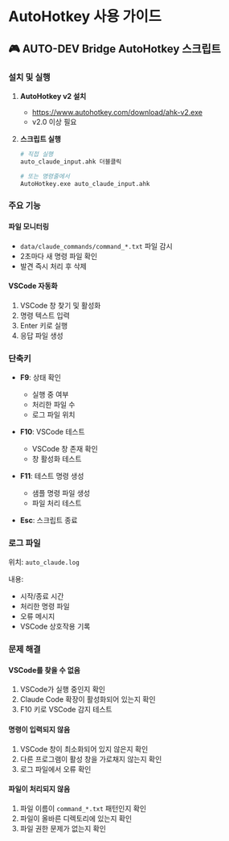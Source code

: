 # AutoHotkey 사용 가이드

## 🎮 AUTO-DEV Bridge AutoHotkey 스크립트

### 설치 및 실행

1. **AutoHotkey v2 설치**
   - https://www.autohotkey.com/download/ahk-v2.exe
   - v2.0 이상 필요

2. **스크립트 실행**
   ```bash
   # 직접 실행
   auto_claude_input.ahk 더블클릭
   
   # 또는 명령줄에서
   AutoHotkey.exe auto_claude_input.ahk
   ```

### 주요 기능

#### 파일 모니터링
- `data/claude_commands/command_*.txt` 파일 감시
- 2초마다 새 명령 파일 확인
- 발견 즉시 처리 후 삭제

#### VSCode 자동화
1. VSCode 창 찾기 및 활성화
2. 명령 텍스트 입력
3. Enter 키로 실행
4. 응답 파일 생성

### 단축키

- **F9**: 상태 확인
  - 실행 중 여부
  - 처리한 파일 수
  - 로그 파일 위치

- **F10**: VSCode 테스트
  - VSCode 창 존재 확인
  - 창 활성화 테스트

- **F11**: 테스트 명령 생성
  - 샘플 명령 파일 생성
  - 파일 처리 테스트

- **Esc**: 스크립트 종료

### 로그 파일

위치: `auto_claude.log`

내용:
- 시작/종료 시간
- 처리한 명령 파일
- 오류 메시지
- VSCode 상호작용 기록

### 문제 해결

#### VSCode를 찾을 수 없음
1. VSCode가 실행 중인지 확인
2. Claude Code 확장이 활성화되어 있는지 확인
3. F10 키로 VSCode 감지 테스트

#### 명령이 입력되지 않음
1. VSCode 창이 최소화되어 있지 않은지 확인
2. 다른 프로그램이 활성 창을 가로채지 않는지 확인
3. 로그 파일에서 오류 확인

#### 파일이 처리되지 않음
1. 파일 이름이 `command_*.txt` 패턴인지 확인
2. 파일이 올바른 디렉토리에 있는지 확인
3. 파일 권한 문제가 없는지 확인